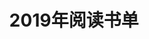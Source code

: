 ---
layout: book
title: 2019年阅读书单
category: 读书
tags : 读书
keywords: 阅读,书单,2019
books: 
    - title: 写给大忙人的Java SE 9核心技术
      status: 在读
      author: 【美】Cay S. Horstmann 
      publisher: 电子工业出版社
      language: 中文
      link: https://book.douban.com/subject/30358017/
      cover: https://img3.doubanio.com/view/subject/l/public/s29902153.jpg
      description: 
    - title: 实现领域驱动设计
      status: 在读
      author: Vaughn Vernon
      publisher: 电子工业出版社
      language: 中文
      link: https://book.douban.com/subject/25844633/
      cover: /public/img/books/DDD.JPG
      description: 
---